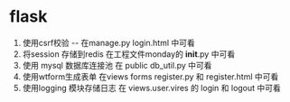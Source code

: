 # flask
  1. 使用csrf校验 -- 在manage.py login.html 中可看
  2. 将session 存储到redis 在工程文件monday的 __init__.py 中可看
  3. 使用 mysql 数据库连接池 在 public db_util.py 中可看 
  4. 使用wtform生成表单 在views forms register.py 和 register.html 中可看
  5. 使用logging 模块存储日志 在 views.user.vires 的 login 和 logout 中可看
